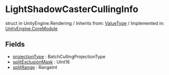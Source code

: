 # LightShadowCasterCullingInfo
struct in UnityEngine.Rendering
 / Inherits from: <a href="https://docs.unity3d.com/6000.1/Documentation/ScriptReference/ValueType.html">ValueType</a> / Implemented in: <a href="https://docs.unity3d.com/6000.1/Documentation/ScriptReference/UnityEngine.CoreModule.html">UnityEngine.CoreModule</a>

## Fields
- <a href="https://docs.unity3d.com/6000.1/Documentation/ScriptReference/LightShadowCasterCullingInfo-projectionType.html">projectionType</a> : BatchCullingProjectionType
- <a href="https://docs.unity3d.com/6000.1/Documentation/ScriptReference/LightShadowCasterCullingInfo-splitExclusionMask.html">splitExclusionMask</a> : UInt16
- <a href="https://docs.unity3d.com/6000.1/Documentation/ScriptReference/LightShadowCasterCullingInfo-splitRange.html">splitRange</a> : RangeInt
